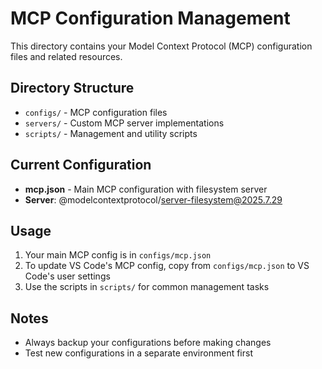# MCP Configuration Management

This directory contains your Model Context Protocol (MCP) configuration files and related resources.

## Directory Structure

- `configs/` - MCP configuration files
- `servers/` - Custom MCP server implementations
- `scripts/` - Management and utility scripts

## Current Configuration

- **mcp.json** - Main MCP configuration with filesystem server
- **Server**: @modelcontextprotocol/server-filesystem@2025.7.29

## Usage

1. Your main MCP config is in `configs/mcp.json`
2. To update VS Code's MCP config, copy from `configs/mcp.json` to VS Code's user settings
3. Use the scripts in `scripts/` for common management tasks

## Notes

- Always backup your configurations before making changes
- Test new configurations in a separate environment first
